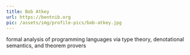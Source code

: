 ```yaml
---
title: Bob Atkey
url: https://bentnib.org
pic: /assets/img/profile-pics/bob-atkey.jpg
---
```

formal analysis of programming languages via type theory, denotational semantics, and theorem provers
